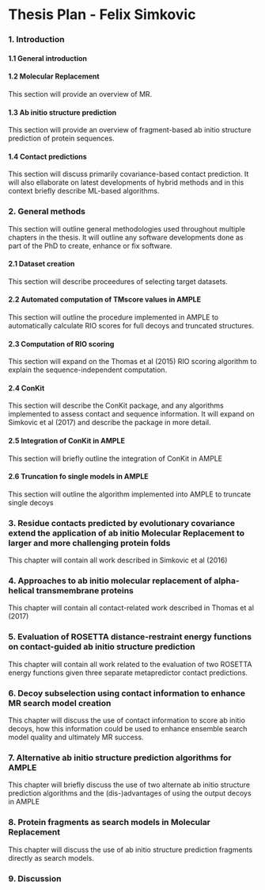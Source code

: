 # Thesis Plan - Felix Simkovic

### 1. Introduction

#### 1.1 General introduction

#### 1.2 Molecular Replacement
This section will provide an overview of MR.

#### 1.3 Ab initio structure prediction
This section will provide an overview of fragment-based ab initio structure prediction of protein sequences.

#### 1.4 Contact predictions
This section will discuss primarily covariance-based contact prediction. It will also ellaborate on latest developments of hybrid methods and in this context briefly describe ML-based algorithms.

### 2. General methods
This section will outline general methodologies used throughout multiple chapters in the thesis. It will outline any
software developments done as part of the PhD to create, enhance or fix software.

#### 2.1 Dataset creation
This section will describe proceedures of selecting target datasets.

#### 2.2 Automated computation of TMscore values in AMPLE
This section will outline the procedure implemented in AMPLE to automatically calculate RIO scores for full decoys and
truncated structures.

#### 2.3 Computation of RIO scoring
This section will expand on the Thomas et al (2015) RIO scoring algorithm to explain the sequence-independent
computation.

#### 2.4 ConKit
This section will describe the ConKit package, and any algorithms implemented to assess contact and sequence information. It will expand on Simkovic et al (2017) and describe the package in more detail.

#### 2.5 Integration of ConKit in AMPLE
This section will briefly outline the integration of ConKit in AMPLE

#### 2.6 Truncation fo single models in AMPLE
This section will outline the algorithm implemented into AMPLE to truncate single decoys

### 3. Residue contacts predicted by evolutionary covariance extend the application of ab initio Molecular Replacement to larger and more challenging protein folds
This chapter will contain all work described in Simkovic et al (2016)

### 4. Approaches to ab initio molecular replacement of alpha-helical transmembrane proteins
This chapter will contain all contact-related work described in Thomas et al (2017)

### 5. Evaluation of ROSETTA distance-restraint energy functions on contact-guided ab initio structure prediction
This chapter will contain all work related to the evaluation of two ROSETTA energy functions given three separate
metapredictor contact predictions.

### 6. Decoy subselection using contact information to enhance MR search model creation
This chapter will discuss the use of contact information to score ab initio decoys, how this information could be used to enhance ensemble search model quality and ultimately MR success.

### 7. Alternative ab initio structure prediction algorithms for AMPLE
This chapter will briefly discuss the use of two alternate ab initio structure prediction algorithms and the (dis-)advantages of using the output decoys in AMPLE

### 8. Protein fragments as search models in Molecular Replacement
This chapter will discuss the use of ab initio structure prediction fragments directly as search models.

### 9. Discussion
